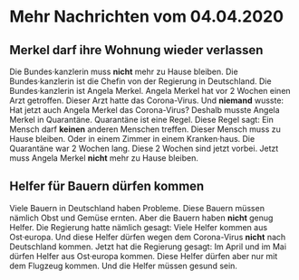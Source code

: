 # Mehr Nachrichten vom 04.04.2020


## Merkel darf ihre Wohnung wieder verlassen
Die Bundes·kanzlerin muss **nicht** mehr zu Hause bleiben. Die Bundes·kanzlerin ist die Chefin von der Regierung in Deutschland. Die Bundes·kanzlerin ist Angela Merkel. Angela Merkel hat vor 2 Wochen einen Arzt getroffen. Dieser Arzt hatte das Corona-Virus. Und **niemand** wusste: Hat jetzt auch Angela Merkel das Corona-Virus? Deshalb musste Angela Merkel in Quarantäne. Quarantäne ist eine Regel. Diese Regel sagt: Ein Mensch darf **keinen** anderen Menschen treffen. Dieser Mensch muss zu Hause bleiben. Oder in einem Zimmer in einem Kranken·haus. Die Quarantäne war 2 Wochen lang. Diese 2 Wochen sind jetzt vorbei. Jetzt muss Angela Merkel **nicht** mehr zu Hause bleiben. 

## Helfer für Bauern dürfen kommen
Viele Bauern in Deutschland haben Probleme. Diese Bauern müssen nämlich Obst und Gemüse ernten. Aber die Bauern haben **nicht** genug Helfer. Die Regierung hatte nämlich gesagt: Viele Helfer kommen aus Ost·europa. Und diese Helfer dürfen wegen dem Corona-Virus **nicht** nach Deutschland kommen. Jetzt hat die Regierung gesagt: Im April und im Mai dürfen Helfer aus Ost·europa kommen. Diese Helfer dürfen aber nur mit dem Flugzeug kommen. Und die Helfer müssen gesund sein. 
